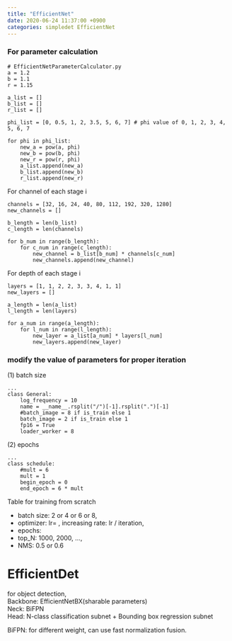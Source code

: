 ```yaml
---
title: "EfficientNet"
date: 2020-06-24 11:37:00 +0900
categories: simpledet EfficientNet
---
```



### For parameter calculation

```
# EfficientNetParameterCalculator.py
a = 1.2
b = 1.1
r = 1.15

a_list = []
b_list = []
r_list = []

phi_list = [0, 0.5, 1, 2, 3.5, 5, 6, 7] # phi value of 0, 1, 2, 3, 4, 5, 6, 7

for phi in phi_list:
    new_a = pow(a, phi)
    new_b = pow(b, phi)
    new_r = pow(r, phi)
    a_list.append(new_a)
    b_list.append(new_b)
    r_list.append(new_r)
```


For channel of each stage i
```
channels = [32, 16, 24, 40, 80, 112, 192, 320, 1280]
new_channels = []

b_length = len(b_list)
c_length = len(channels)

for b_num in range(b_length):
    for c_num in range(c_length):
        new_channel = b_list[b_num] * channels[c_num]
        new_channels.append(new_channel)
```

For depth of each stage i
```
layers = [1, 1, 2, 2, 3, 3, 4, 1, 1]
new_layers = []

a_length = len(a_list)
l_length = len(layers)

for a_num in range(a_length):
    for l_num in range(l_length):
        new_layer = a_list[a_num] * layers[l_num]
        new_layers.append(new_layer)
```

### modify the value of parameters for proper iteration
(1) batch size
```
...
class General:
    log_frequency = 10
    name = __name__.rsplit("/")[-1].rsplit(".")[-1]
    #batch_image = 8 if is_train else 1
    batch_image = 2 if is_train else 1
    fp16 = True
    loader_worker = 8
```

(2) epochs
```
...
class schedule:
    #mult = 6
    mult = 1
    begin_epoch = 0
    end_epoch = 6 * mult
```

Table for training from scratch
- batch size: 2 or 4 or 6 or 8,    
- optimizer: lr= , increasing rate: lr / iteration,        
- epochs:    
- top_N: 1000, 2000, ...,    
- NMS: 0.5 or 0.6    


# EfficientDet
for object detection,    
Backbone: EfficientNetBX(sharable parameters)    
Neck: BiFPN    
Head: N-class classification subnet + Bounding box regression subnet    


BiFPN: for different weight, can use fast normalization fusion.    
